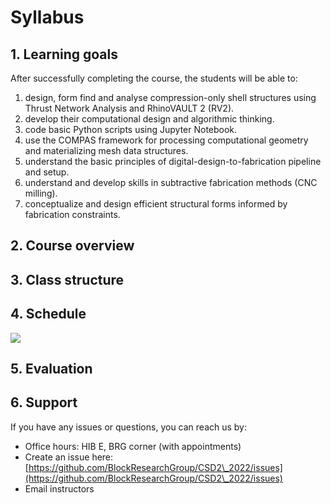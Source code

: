 # Syllabus

## 1. Learning goals

After successfully completing the course, the students will be able to:

1. design, form find and analyse compression-only shell structures using Thrust Network Analysis and RhinoVAULT 2 (RV2).
2. develop their computational design and algorithmic thinking.
3. code basic Python scripts using Jupyter Notebook.
4. use the COMPAS framework for processing computational geometry and materializing mesh data structures.
5. understand the basic principles of digital-design-to-fabrication pipeline and setup.
6. understand and develop skills in subtractive fabrication methods (CNC milling).
7. conceptualize and design efficient structural forms informed by fabrication constraints.

## 2. Course overview



## 3. Class structure



## 4. Schedule









![](.gitbook/assets/2022\_CSD2\_syllabus-01.png)

## 5. Evaluation



## 6. Support

If you have any issues or questions, you can reach us by:&#x20;

* Office hours: HIB E, BRG corner (with appointments)
* Create an issue here: [https://github.com/BlockResearchGroup/CSD2\_2022/issues](https://github.com/BlockResearchGroup/CSD2\_2022/issues)
* Email instructors

